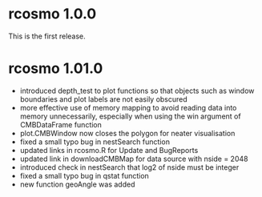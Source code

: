 # rcosmo 1.0.0
This is the first release.


# rcosmo 1.01.0
* introduced depth_test to plot functions so that objects such
  as window boundaries and plot labels are not easily obscured
* more effective use of memory mapping to avoid reading data into
  memory unnecessarily, especially when using the win argument
  of CMBDataFrame function
* plot.CMBWindow now closes the polygon for neater visualisation
* fixed a small typo bug in nestSearch function
* updated links in rcosmo.R for Update and BugReports
* updated link in downloadCMBMap for data source with nside = 2048
* introduced check in nestSearch that log2 of nside must be integer
* fixed a small typo bug in qstat function
* new function geoAngle was added

